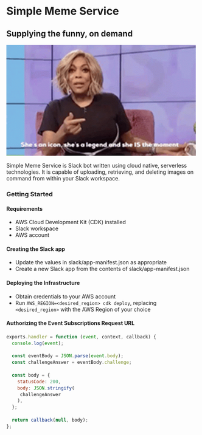 # Simple Meme Service

## Supplying the funny, on demand

![She's an icon, she's a legend and she IS the moment](assets/image.gif)

Simple Meme Service is Slack bot written using cloud native, serverless technologies. It is capable of uploading, retrieving, and deleting images on command from within your Slack workspace.

### Getting Started

#### Requirements

- AWS Cloud Development Kit (CDK) installed
- Slack workspace
- AWS account

#### Creating the Slack app

- Update the values in slack/app-manifest.json as appropriate
- Create a new Slack app from the contents of slack/app-manifest.json

#### Deploying the Infrastructure

- Obtain credentials to your AWS account
- Run `AWS_REGION=<desired_region> cdk deploy`, replacing `<desired_region>` with the AWS Region of your choice

#### Authorizing the Event Subscriptions Request URL

```javascript
exports.handler = function (event, context, callback) {
  console.log(event);

  const eventBody = JSON.parse(event.body);
  const challengeAnswer = eventBody.challenge;

  const body = {
    statusCode: 200,
    body: JSON.stringify(
     challengeAnswer
    ),
  };

  return callback(null, body);
};
```
